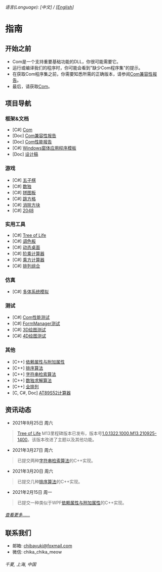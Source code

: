 ###### 语言\(Language\): \[中文\] / \[[English](README_1033.md)\]

# 指南

## 开始之前
* Com是一个支持重要基础功能的DLL，你很可能需要它。
* 运行或编译我们的程序时，你可能会看到"缺少Com程序集"的提示。
* 在获取Com程序集之前，你需要知悉所需的正确版本，请参阅[Com兼容性报告](https://github.com/chibayuki/ComCmptReport)。
* 最后，请获取[Com](https://github.com/chibayuki/Com)。

## 项目导航
### 框架&文档
* \[C#\] [Com](https://github.com/chibayuki/Com)
* \[Doc\] [Com兼容性报告](https://github.com/chibayuki/ComCmptReport)
* \[Doc\] [Com性能报告](https://github.com/chibayuki/ComPerfReport)
* \[C#\] [Windows窗体应用程序模板](https://github.com/chibayuki/WinFormAppTemplate)
* \[Doc\] [设计稿](https://github.com/chibayuki/DesignDrafts)

### 游戏
* \[C#\] [五子棋](https://github.com/chibayuki/Gomoku)
* \[C#\] [数独](https://github.com/chibayuki/Sudoku)
* \[C#\] [拼图板](https://github.com/chibayuki/JigsawPuzzle)
* \[C#\] [跳方格](https://github.com/chibayuki/Hopscotch)
* \[C#\] [消除方块](https://github.com/chibayuki/Eliminate)
* \[C#\] [2048](https://github.com/chibayuki/2048)

### 实用工具
* \[C#\] [Tree of Life](https://github.com/chibayuki/TreeOfLife)
* \[C#\] [调色板](https://github.com/chibayuki/ColorPalette)
* \[C#\] [动态桌面](https://github.com/chibayuki/Livedesk)
* \[C#\] [阶乘计算器](https://github.com/chibayuki/FactorialCalculator)
* \[C#\] [乘方计算器](https://github.com/chibayuki/PowerCalculator)
* \[C#\] [排列组合](https://github.com/chibayuki/PermutationAndCombination)

### 仿真
* \[C#\] [多体系统模拟](https://github.com/chibayuki/MultibodySystemSimulation)

### 测试
* \[C#\] [Com性能测试](https://github.com/chibayuki/ComPerfTest)
* \[C#\] [FormManager测试](https://github.com/chibayuki/FormManagerTest)
* \[C#\] [3D绘图测试](https://github.com/chibayuki/GraphicsText3D)
* \[C#\] [4D绘图测试](https://github.com/chibayuki/GraphicsText4D)

### 其他
* \[C++\] [依赖属性与附加属性](https://github.com/chibayuki/Dependency)
* \[C++\] [排序算法](https://github.com/chibayuki/SortAlgorithm)
* \[C++\] [字符串检索算法](https://github.com/chibayuki/StringSearchAlgorithm)
* \[C++\] [数独求解算法](https://github.com/chibayuki/SudokuAlgorithm)
* \[C++\] [全排列](https://github.com/chibayuki/FullPermutation)
* \[C, C#, Doc\] [AT89S52计算器](https://github.com/chibayuki/AT89S52Calculator)

## 资讯动态
* 2021年9月25日 周六
> [Tree of Life](https://github.com/chibayuki/TreeOfLife) M13里程碑版本已发布，版本号[1.0.1322.1000.M13.210925-1400](https://github.com/chibayuki/TreeOfLife/releases/tag/1.0.1322.1000.M13.210925-1400)。该版本改进了主题以及其他功能。
* 2021年3月27日 周六
> 已提交两种[字符串检索算法](https://github.com/chibayuki/StringSearchAlgorithm)的C++实现。
* 2021年3月20日 周六
> 已提交几种[排序算法](https://github.com/chibayuki/SortAlgorithm)的C++实现。
* 2021年2月15日 周一
> 已提交一种类似于WPF[依赖属性与附加属性](https://github.com/chibayuki/Dependency)的C++实现。
###### [查看更多……](News_2052.md)

## 联系我们
* 邮箱: chibayuki@foxmail.com
* 微信: chika_chika_meow
###### 千夏, 上海, 中国
